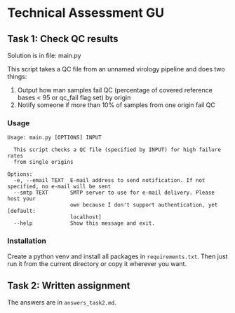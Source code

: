 # Technical Assessment GU
## Task 1: Check QC results
Solution is in file: main.py

This script takes a QC file from an unnamed virology pipeline and does two things:

1. Output how man samples fail QC (percentage of covered reference bases < 95 or qc_fail flag set) by origin
2. Notify someone if more than 10% of samples from one origin fail QC

### Usage
```
Usage: main.py [OPTIONS] INPUT

  This script checks a QC file (specified by INPUT) for high failure rates
  from single origins

Options:
  -e, --email TEXT  E-mail address to send notification. If not specified, no e-mail will be sent
  --smtp TEXT       SMTP server to use for e-mail delivery. Please host your
                    own because I don't support authentication, yet  [default:
                    localhost]
  --help            Show this message and exit.
```

### Installation
Create a python venv and install all packages in `requirements.txt`.
Then just run it from the current directory or copy it wherever you want.

## Task 2: Written assignment
The answers are in `answers_task2.md`.